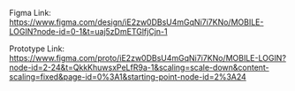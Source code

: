 Figma Link: https://www.figma.com/design/iE2zw0DBsU4mGqNi7i7KNo/MOBILE-LOGIN?node-id=0-1&t=uaj5zDmETGlfjCjn-1

Prototype Link: https://www.figma.com/proto/iE2zw0DBsU4mGqNi7i7KNo/MOBILE-LOGIN?node-id=2-24&t=QkkKhuwsxPeLfR9a-1&scaling=scale-down&content-scaling=fixed&page-id=0%3A1&starting-point-node-id=2%3A24
